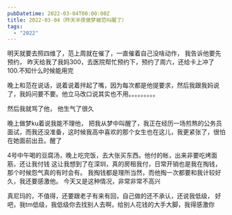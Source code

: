 ```yaml
---
pubDatetime: 2022-03-04T00:00:00Z
title: 2022-03-04（昨天半夜做梦被范叫醒了）
tags:
  - "2022"
---
```


明天就要去照四维了，范上周就在催了，一直催着自己没啥动作， 我告诉他要先预约， 昨天给我了我妈300，去医院帮忙预约下，预约了周六，还给卡上冲了100.不知什么时候能用完

晚上和范在说话，说着说着拌起了嘴，因为每次都是他提要求，然后我跟我妈说了，我妈问要不要。他立马改口说其实也不用。。。。。。。。。

然后我就骂了他， 他生气了很久

晚上做梦ku着说我能不理他， 把我从梦中叫醒了，我正在经历一场煎熬的公务员面试，而我还没准备，这时候我高中喜欢的那个女生也在这儿，我更紧张了，很怕在她面前出丑。醒了

4号中午喝的豆腐汤，晚上吃完饭，去大张买东西。他付的帐，出来非要吃烤面筋，还让我付钱
这让我想到了在深圳，真的房租我付，日常开销也是我在掏钱，那个时候怨气真的有时会有。 我掏钱都是理所当然，而他掏一次都要和我计较好久，我还要感激他。 今天又是这种情况，非常非常不高兴

真尼玛的，不值得，还要跟老子有来有回，自己做的还不承认，还说我低级， 好吧，我tm低级，我低级你去找别人去啊，给别人花钱的大手大脚，我得感激你


